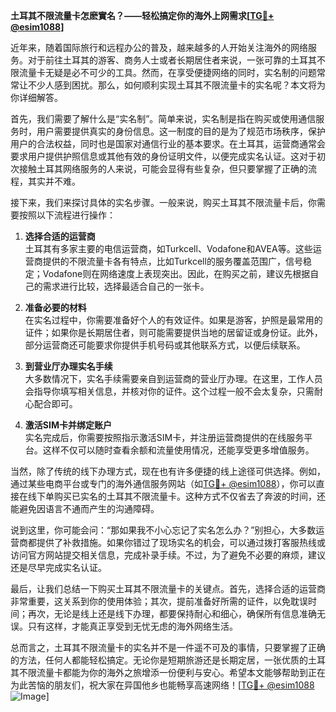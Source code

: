 **土耳其不限流量卡怎麽實名？——轻松搞定你的海外上网需求[[TG💪+ @esim1088](https://t.me/s/esim1088)]**

近年来，随着国际旅行和远程办公的普及，越来越多的人开始关注海外的网络服务。对于前往土耳其的游客、商务人士或者长期居住者来说，一张可靠的土耳其不限流量卡无疑是必不可少的工具。然而，在享受便捷网络的同时，实名制的问题常常让不少人感到困扰。那么，如何顺利实现土耳其不限流量卡的实名呢？本文将为你详细解答。

首先，我们需要了解什么是“实名制”。简单来说，实名制是指在购买或使用通信服务时，用户需要提供真实的身份信息。这一制度的目的是为了规范市场秩序，保护用户的合法权益，同时也是国家对通信行业的基本要求。在土耳其，运营商通常会要求用户提供护照信息或其他有效的身份证明文件，以便完成实名认证。这对于初次接触土耳其网络服务的人来说，可能会显得有些复杂，但只要掌握了正确的流程，其实并不难。

接下来，我们来探讨具体的实名步骤。一般来说，购买土耳其不限流量卡后，你需要按照以下流程进行操作：

1. **选择合适的运营商**  
   土耳其有多家主要的电信运营商，如Turkcell、Vodafone和AVEA等。这些运营商提供的不限流量卡各有特点，比如Turkcell的服务覆盖范围广，信号稳定；Vodafone则在网络速度上表现突出。因此，在购买之前，建议先根据自己的需求进行比较，选择最适合自己的一张卡。

2. **准备必要的材料**  
   在实名过程中，你需要准备好个人的有效证件。如果是游客，护照是最常用的证件；如果你是长期居住者，则可能需要提供当地的居留证或身份证。此外，部分运营商还可能要求你提供手机号码或其他联系方式，以便后续联系。

3. **到营业厅办理实名手续**  
   大多数情况下，实名手续需要亲自到运营商的营业厅办理。在这里，工作人员会指导你填写相关信息，并核对你的证件。这个过程一般不会太复杂，只需耐心配合即可。

4. **激活SIM卡并绑定账户**  
   实名完成后，你需要按照指示激活SIM卡，并注册运营商提供的在线服务平台。这样不仅可以随时查看余额和流量使用情况，还能享受更多增值服务。

当然，除了传统的线下办理方式，现在也有许多便捷的线上途径可供选择。例如，通过某些电商平台或专门的海外通信服务网站（如[TG💪+ @esim1088](https://t.me/s/esim1088)），你可以直接在线下单购买已实名的土耳其不限流量卡。这种方式不仅省去了奔波的时间，还能避免因语言不通而产生的沟通障碍。

说到这里，你可能会问：“那如果我不小心忘记了实名怎么办？”别担心，大多数运营商都提供了补救措施。如果你错过了现场实名的机会，可以通过拨打客服热线或访问官方网站提交相关信息，完成补录手续。不过，为了避免不必要的麻烦，建议还是尽早完成实名认证。

最后，让我们总结一下购买土耳其不限流量卡的关键点。首先，选择合适的运营商非常重要，这关系到你的使用体验；其次，提前准备好所需的证件，以免耽误时间；再次，无论是线上还是线下办理，都要保持耐心和细心，确保所有信息准确无误。只有这样，才能真正享受到无忧无虑的海外网络生活。

总而言之，土耳其不限流量卡的实名并不是一件遥不可及的事情，只要掌握了正确的方法，任何人都能轻松搞定。无论你是短期旅游还是长期定居，一张优质的土耳其不限流量卡都能为你的海外之旅增添一份便利与安心。希望本文能够帮助到正在为此苦恼的朋友们，祝大家在异国他乡也能畅享高速网络！[[TG💪+ @esim1088](https://t.me/s/esim1088) ![Image](https://i.postimg.cc/4NQfJmqS/Snipaste-2025-05-13-00-14-12.png)]